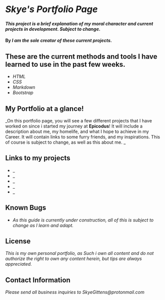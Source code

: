 # _Skye's Portfolio Page_

#### _This project is a brief explanation of my moral character and current projects in development. Subject to change._

#### By _**I am the sole creator of these current projects.**_

## These are the current methods and tools I have learned to use in the past few weeks.

* _HTML_
* _CSS_
* _Markdown_
* _Bootstrap_

## My Portfolio at a glance!

_On this portfolio page, you will see a few different projects that I have worked on since i started my journey at <strong>Epicodus</strong>! It will include a description about me, my homelife, and what I hope to achieve in my Career. It will contain links to some furry friends, and my inspirations. This of course is subject to change, as well as this about me. _

## Links to my projects

* _
* _
* _
* _
* _

## Known Bugs

* _As this guide is currently under construction, all of this is subject to change as I learn and adapt._

## License

_This is my own personal portfolio, as Such i own all content and do not authorize the right to own any content herein, but tips are always appreciated._

## Contact Information

_Please send all business inquiries to SkyeGittens@protonmail.com_